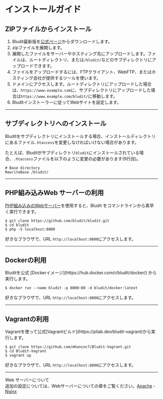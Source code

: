 # インストールガイド
<!-- position: 3 -->

<h2 id="installation-from-zip-file">ZIPファイルからインストール</h2>

1. Bludit最新版を[公式ページ](https://www.bludit.com)からダウンロードします。
2. zipファイルを展開します。
3. 展開したファイルをサーバーやホスティング先にアップロードします。ファイルは、ルートディレクトリ、または`/bludit/`などのサブディレクトリにアップロードできます。
4. ファイルをアップロードするには、FTPクライアント、WebFTP、またはホスティング会社が提供するツールを使います。
4. ドメインにアクセスします。ルートディレクトリにアップロードした場合は、`https://www.example.com`に、サブディレクトリにアップロードした場合は`https://www.example.com/bludit/`に移動します。
5. Bluditインストーラーに従ってWebサイトを設定します。

---

<h2 id="subdirectory">サブディレクトリへのインストール</h2>

Bluditをサブディレクトリにインストールする場合、インストールディレクトリにあるファイル`.htaccess`を変更しなければいけない場合があります。

たとえば、Bluditがサブディレクトリ`bludit`にインストールされている場合、`.htaccess`ファイルを以下のように変更の必要があります(9行目)。

```
# Base directory
RewriteBase /bludit/
```

---

<h2 id="php-built-in-web-server">PHP組み込みWeb サーバーの利用</h2>

 [PHP組み込みのWebサーバー](https://www.php.net/manual/en/features.commandline.webserver.php)を使用すると、Bludit をコマンドラインから素早く実行できます。

```
$ git clone https://github.com/bludit/bludit.git
$ cd bludit
$ php -S localhost:8000
```

好きなブラウザで、URL `http://localhost:8000`にアクセスします。

---

<h2 id="docker">Dockerの利用</h2>
Bluditを公式  [Dockerイメージ](https://hub.docker.com/r/bludit/docker/) から実行します。

```
$ docker run --name bludit -p 8000:80 -d bludit/docker:latest
```

好きなブラウザで、URL `http://localhost:8000`にアクセスします。

---

<h2 id="vagrant">Vagrantの利用</h2>
Vagrantを使って公式[Vagrantビルド](https://pilab.dev/bludit-vagrant)から実行します。

```
$ git clone https://github.com/mhancoc7/Bludit-Vagrant.git
$ cd Bludit-Vagrant
$ vagrant up
```

好きなブラウザで、URL `http://localhost:8000`にアクセスします。


---

<div class="note">
<div class="title">Web サーバーについて</div>
追加の設定については、Webサーバーについての章をご覧ください。<a href="https://docs.bludit.com/en/webservers/apache">Apache</a> - <a href="https://docs.bludit.com/en/webservers/nginx">Nginx</a>
</div>
